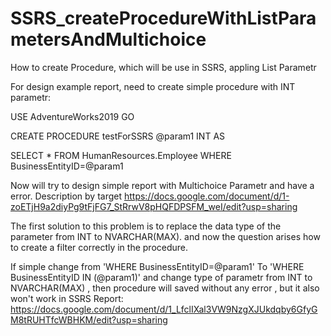 # SSRS_createProcedureWithListParametersAndMultichoice

How to create Procedure, which will be use in SSRS, appling List Parametr

For design example report, need to create simple procedure with INT parametr:

USE AdventureWorks2019
GO

CREATE PROCEDURE testForSSRS @param1 INT
AS

SELECT *
FROM HumanResources.Employee
WHERE BusinessEntityID=@param1

Now will try to design simple report with Multichoice Parametr
and have a error. Description by target
https://docs.google.com/document/d/1-zoETjH9a2diyPg9tFjFG7_StRrwV8pHQFDPSFM_weI/edit?usp=sharing

The first solution to this problem is to replace the data type of the parameter from INT to NVARCHAR(MAX).
and now the question arises how to create a filter correctly in the procedure.

If simple change from 'WHERE BusinessEntityID=@param1' To 'WHERE BusinessEntityID IN (@param1)' and change type of parametr from INT to NVARCHAR(MAX)
, then procedure will saved without any error
, but it also won't work in SSRS Report: 
https://docs.google.com/document/d/1_LfclIXal3VW9NzgXJUkdqby6GfyGM8tRUHTfcWBHKM/edit?usp=sharing
